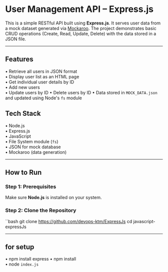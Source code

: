 # User Management API – Express.js

This is a simple RESTful API built using **Express.js**. It serves user data from a mock dataset generated via [Mockaroo](https://www.mockaroo.com/). The project demonstrates basic CRUD operations (Create, Read, Update, Delete) with the data stored in a JSON file.

---

## Features

• Retrieve all users in JSON format  
• Display user list as an HTML page  
• Get individual user details by ID  
• Add new users  
• Update users by ID 
• Delete users by ID 
• Data stored in `MOCK_DATA.json` and updated using Node's `fs` module


## Tech Stack

• Node.js  
• Express.js  
• JavaScript  
• File System module (`fs`)  
• JSON for mock database  
• Mockaroo (data generation)

---

## How to Run

### Step 1: Prerequisites  
Make sure **Node.js** is installed on your system.

### Step 2: Clone the Repository  
``bash
git clone https://github.com/devops-ktm/ExpressJs
cd javascript-expressJs

---

 ## for setup  
• npm install express 
• npm install  
• node `index.js`
